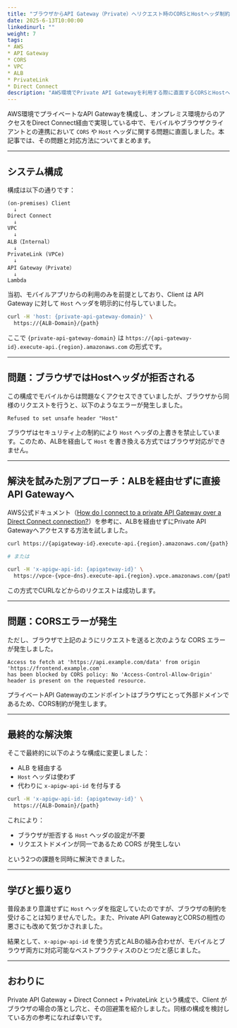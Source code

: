 ```yaml
---
title: "ブラウザからAPI Gateway（Private）へリクエスト時のCORSとHostヘッダ制約の対処法"
date: 2025-6-13T10:00:00
linkedinurl: ""
weight: 7
tags:
* AWS
* API Gateway
* CORS
* VPC
* ALB
* PrivateLink
* Direct Connect
description: "AWS環境でPrivate API Gatewayを利用する際に直面するCORSとHostヘッダ制約の問題とその対処法について解説します。モバイルとブラウザクライアント両対応の構成例を紹介。"
---
```


AWS環境でプライベートなAPI Gatewayを構成し、オンプレミス環境からのアクセスをDirect Connect経由で実現している中で、モバイルやブラウザクライアントとの連携において `CORS` や `Host` ヘッダに関する問題に直面しました。本記事では、その問題と対応方法についてまとめます。

---

## システム構成

構成は以下の通りです：

```
(on-premises) Client 
  ↓
Direct Connect
  ↓
VPC
  ↓
ALB（Internal）
  ↓
PrivateLink (VPCe)
  ↓
API Gateway（Private）
  ↓
Lambda
```

当初、モバイルアプリからの利用のみを前提としており、Client は API Gateway に対して `Host` ヘッダを明示的に付与していました。

```bash
curl -H 'host: {private-api-gateway-domain}' \
  https://{ALB-Domain}/{path}
```

ここで `{private-api-gateway-domain}` は `https://{api-gateway-id}.execute-api.{region}.amazonaws.com` の形式です。

---

## 問題：ブラウザではHostヘッダが拒否される

この構成でモバイルからは問題なくアクセスできていましたが、ブラウザから同様のリクエストを行うと、以下のようなエラーが発生しました。

```
Refused to set unsafe header "Host"
```

ブラウザはセキュリティ上の制約により `Host` ヘッダの上書きを禁止しています。このため、ALBを経由して `Host` を書き換える方式ではブラウザ対応ができません。

---

## 解決を試みた別アプローチ：ALBを経由せずに直接API Gatewayへ

AWS公式ドキュメント（[How do I connect to a private API Gateway over a Direct Connect connection?](https://repost.aws/knowledge-center/direct-connect-private-api-gateway)）を参考に、ALBを経由せずにPrivate API Gatewayへアクセスする方法を試しました。

```bash
curl https://{apigateway-id}.execute-api.{region}.amazonaws.com/{path}

# または

curl -H 'x-apigw-api-id: {apigateway-id}' \
  https://vpce-{vpce-dns}.execute-api.{region}.vpce.amazonaws.com/{path}
```

この方式でCURLなどからのリクエストは成功します。

---

## 問題：CORSエラーが発生

ただし、ブラウザで上記のようにリクエストを送ると次のような CORS エラーが発生しました。

```
Access to fetch at 'https://api.example.com/data' from origin 'https://frontend.example.com' 
has been blocked by CORS policy: No 'Access-Control-Allow-Origin' header is present on the requested resource.
```

プライベートAPI Gatewayのエンドポイントはブラウザにとって外部ドメインであるため、CORS制約が発生します。

---

## 最終的な解決策

そこで最終的に以下のような構成に変更しました：

* ALB を経由する
* `Host` ヘッダは使わず
* 代わりに `x-apigw-api-id` を付与する

```bash
curl -H 'x-apigw-api-id: {apigateway-id}' \
  https://{ALB-Domain}/{path}
```

これにより：

* ブラウザが拒否する `Host` ヘッダの設定が不要
* リクエストドメインが同一であるため CORS が発生しない

という2つの課題を同時に解決できました。

---

## 学びと振り返り

普段あまり意識せずに `Host` ヘッダを指定していたのですが、ブラウザの制約を受けることは知りませんでした。また、Private API GatewayとCORSの相性の悪さにも改めて気づかされました。

結果として、`x-apigw-api-id` を使う方式とALBの組み合わせが、モバイルとブラウザ両方に対応可能なベストプラクティスのひとつだと感じました。

---

## おわりに

Private API Gateway + Direct Connect + PrivateLink という構成で、Client がブラウザの場合の落とし穴と、その回避策を紹介しました。同様の構成を検討している方の参考になれば幸いです。
